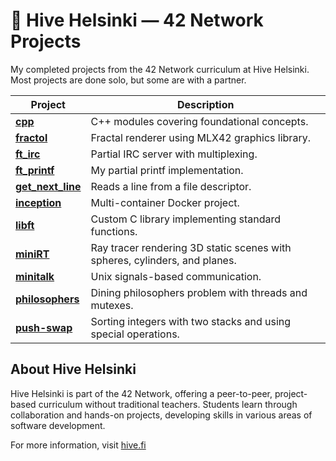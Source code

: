 # 🐝 Hive Helsinki — 42 Network Projects

My completed projects from the 42 Network curriculum at Hive Helsinki. Most projects are done solo, but some are with a partner.

| Project         | Description                                               |
|-----------------|-----------------------------------------------------------|
| **[cpp](https://github.com/BrunoPosa/Hive-school-projects/tree/main/cpp)**         | C++ modules covering foundational concepts.               |
| **[fractol](https://github.com/BrunoPosa/fractol)**     | Fractal renderer using MLX42 graphics library.            |
| **[ft_irc](https://github.com/BrunoPosa/IRC-Server)**      | Partial IRC server with multiplexing.                      |
| **[ft_printf](https://github.com/BrunoPosa/printf)**   | My partial printf implementation.                          |
| **[get_next_line](https://github.com/BrunoPosa/get_next_line)** | Reads a line from a file descriptor.                      |
| **[inception](https://github.com/BrunoPosa/inception)**   | Multi-container Docker project.                            |
| **[libft](https://github.com/BrunoPosa/my-C-stdlib)**       | Custom C library implementing standard functions.         |
| **[miniRT](https://github.com/BrunoPosa/C-RayTracer)**      | Ray tracer rendering 3D static scenes with spheres, cylinders, and planes. |
| **[minitalk](https://github.com/BrunoPosa/minitalk)**    | Unix signals-based communication.                          |
| **[philosophers](https://github.com/BrunoPosa/Hive-school-projects/tree/main/philosophers)**| Dining philosophers problem with threads and mutexes.     |
| **[push-swap](https://github.com/BrunoPosa/Stack-Sort)**   | Sorting integers with two stacks and using special operations. |


## About Hive Helsinki

Hive Helsinki is part of the 42 Network, offering a peer-to-peer, project-based curriculum without traditional teachers. Students learn through collaboration and hands-on projects, developing skills in various areas of software development.

For more information, visit [hive.fi](https://www.hive.fi/en)

